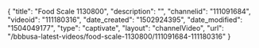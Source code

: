 {
    "title": "Food Scale 1130800",
    "description": "",
    "channelid": "111091684",
    "videoid": "111180316",
    "date_created": "1502924395",
    "date_modified": "1504049177",
    "type": "captivate",
    "layout": "channelVideo",
    "url": "\/bbbusa-latest-videos\/food-scale-1130800\/111091684-111180316"
}
